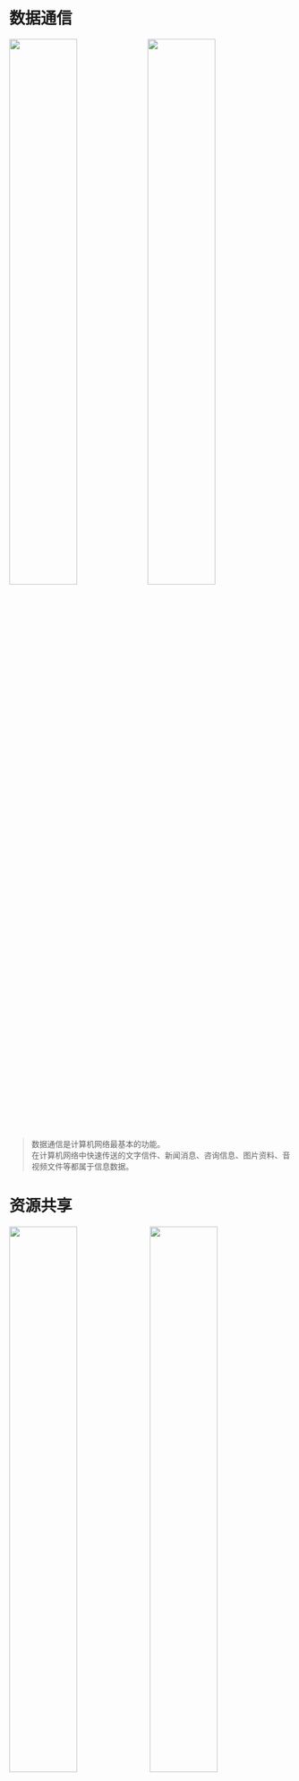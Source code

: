 

<!-- tabs:start -->

# **数据通信**

<!-- <img src="image/pic (2).gif" width="49%" height="50%"></img> -->
 <img src="image/pic (1).gif" width="49%" height="50%"></img><img src="image/pic (5).gif" width="49%" height="50%"></img> 
<!-- <img src="image/pic (11).gif" width="49%" height="50%"></img> -->

>数据通信是计算机网络最基本的功能。  
>在计算机网络中快速传送的文字信件、新闻消息、咨询信息、图片资料、音视频文件等都属于信息数据。


# **资源共享**

<img src="image/pic (3).gif" width="49%" height="50%"></img>  <img src="image/pic (27).gif" width="49%" height="50%"></img>

<img src="image/pic (4).gif" width="49%" height="50%"> </img>   <img src="image/pic (24).gif" width="49%" height="50%"></img>

>网络中所有的软件、硬件和数据资源都是资源，网络中的用户能够部分或全部享用这些资源。  
>计算机网络中的资源互通有无，分工协作，从而极大地提高硬件资源、软件资源和数据资源的利用率

# **分布处理**

<img src="image/pic (19).gif " width="49%" height="50%"></img> <img src="image/pic (25).gif" width="49%" height="50%"></img>

<img src="image/pic (15).gif" width="49%" height="50%"></img> <img src="image/pic (7).gif" width="49%" height="50%"></img>

>将单一计算机难以处理的复杂任务，通过网络分发给多台计算机完成，构成高性能的计算体系  
>利用空闲计算机资源以提高整个系统的利用率

<!-- tabs:end -->

